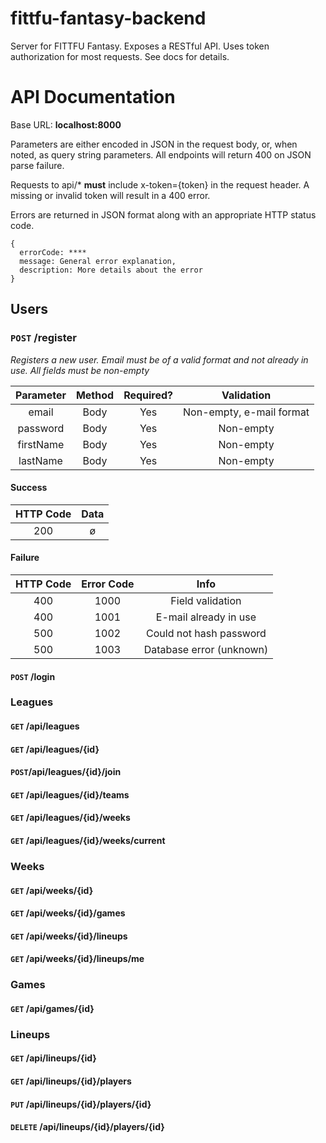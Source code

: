 # fittfu-fantasy-backend
Server for FITTFU Fantasy.  Exposes a RESTful API.  Uses token authorization for most requests.  See docs for details.
# API Documentation
Base URL: **localhost:8000**

Parameters are either encoded in JSON in the request body, or, when noted, as query string parameters.  All endpoints will return 400 on JSON parse failure.

Requests to api/* **must** include x-token={token} in the request header.  A missing or invalid token will result in a 400 error.

Errors are returned in JSON format along with an appropriate HTTP status code.
```
{
  errorCode: ****
  message: General error explanation,
  description: More details about the error
}
```

## Users

### `POST` /register
*Registers a new user.  Email must be of a valid format and not already in use.  All fields must be non-empty*

| Parameter     | Method   | Required? | Validation                |
| :-----------: | :-------:| :--------:|:------------------------: |
| email         | Body     | Yes       | Non-empty, e-mail format  |
| password      | Body     | Yes       | Non-empty                 |
| firstName     | Body     | Yes       | Non-empty                 |
| lastName      | Body     | Yes       | Non-empty                 |

#### Success
| HTTP Code | Data                  
| :-------: | :---:
| 200       | ø

#### Failure

| HTTP Code | Error Code | Info                  
| :-------: | :--------: | :---:
| 400       | 1000       | Field validation      
| 400       | 1001       | E-mail already in use
| 500       | 1002       | Could not hash password       
| 500       | 1003       | Database error (unknown)   

#### `POST` /login

### Leagues

#### `GET` /api/leagues


#### `GET` /api/leagues/{id}
#### `POST`/api/leagues/{id}/join
#### `GET` /api/leagues/{id}/teams
#### `GET` /api/leagues/{id}/weeks
#### `GET` /api/leagues/{id}/weeks/current

### Weeks
#### `GET` /api/weeks/{id}
#### `GET` /api/weeks/{id}/games
#### `GET` /api/weeks/{id}/lineups
#### `GET` /api/weeks/{id}/lineups/me

### Games 
#### `GET` /api/games/{id}

### Lineups
#### `GET` /api/lineups/{id}
#### `GET` /api/lineups/{id}/players
#### `PUT` /api/lineups/{id}/players/{id}
#### `DELETE` /api/lineups/{id}/players/{id}




